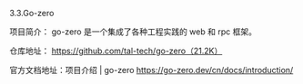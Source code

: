 3.3.Go-zero

项目简介：
go-zero 是一个集成了各种工程实践的 web 和 rpc 框架。

仓库地址：
https://github.com/tal-tech/go-zero（21.2K）

官方文档地址：项目介绍 | go-zero
https://go-zero.dev/cn/docs/introduction/

